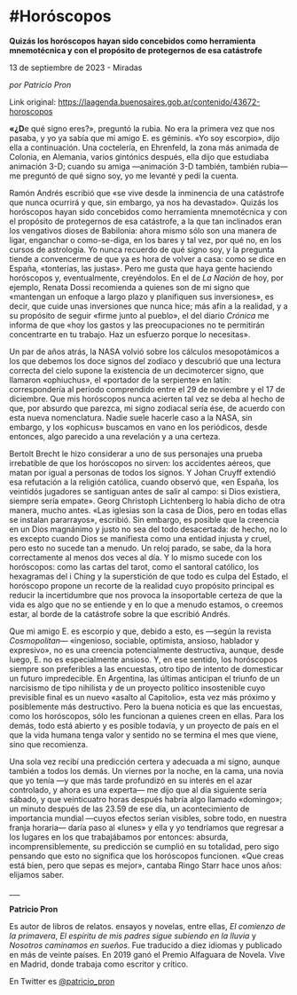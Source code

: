 # #Horóscopos

**Quizás los horóscopos hayan sido concebidos como herramienta mnemotécnica y con el propósito de protegernos de esa catástrofe**

13 de septiembre de 2023 - Miradas

_por Patricio Pron_

Link original: https://laagenda.buenosaires.gob.ar/contenido/43672-horoscopos



**«¿D**e qué signo eres?», preguntó la rubia. No era la primera vez que nos pasaba, y yo ya sabía que mi amigo E. es géminis. «Yo soy escorpio», dijo ella a continuación. Una coctelería, en Ehrenfeld, la zona más animada de Colonia, en Alemania, varios gintónics después, ella dijo que estudiaba animación 3-D; cuando su amiga —animación 3-D también, también rubia— me preguntó de qué signo soy, yo me levanté y pedí la cuenta.




Ramón Andrés escribió que «se vive desde la inminencia de una catástrofe que nunca ocurrirá y que, sin embargo, ya nos ha devastado». Quizás los horóscopos hayan sido concebidos como herramienta mnemotécnica y con el propósito de protegernos de esa catástrofe, a la que tan inclinados eran los vengativos dioses de Babilonia: ahora mismo sólo son una manera de ligar, enganchar o como-se-diga, en los bares y tal vez, por qué no, en los cursos de astrología. Yo nunca recuerdo de qué signo soy, y la pregunta tiende a convencerme de que ya es hora de volver a casa: como se dice en España, «tonterías, las justas». Pero me gusta que haya gente haciendo horóscopos y, eventualmente, creyéndolos. En el de *La Nación* de hoy, por ejemplo, Renata Dossi recomienda a quienes son de mi signo que «mantengan un enfoque a largo plazo y planifiquen sus inversiones», es decir, que cuide unas inversiones que nunca hice; más afín a la realidad, y a su propósito de seguir «firme junto al pueblo», el del diario *Crónica* me informa de que «hoy los gastos y las preocupaciones no te permitirán concentrarte en tu trabajo. Haz un esfuerzo porque lo necesitas».




Un par de años atrás, la NASA volvió sobre los cálculos mesopotámicos a los que debemos los doce signos del zodíaco y descubrió que una lectura correcta del cielo supone la existencia de un decimotercer signo, que llamaron «ophiuchus», el «portador de la serpiente» en latín: correspondería al período comprendido entre el 29 de noviembre y el 17 de diciembre. Que mis horóscopos nunca acierten tal vez se deba al hecho de que, por absurdo que parezca, mi signo zodiacal sería ése, de acuerdo con esta nueva nomenclatura. Nadie suele hacerle caso a la NASA, sin embargo, y los «ophicus» buscamos en vano en los periódicos, desde entonces, algo parecido a una revelación y a una certeza.




Bertolt Brecht le hizo considerar a uno de sus personajes una prueba irrebatible de que los horóscopos no sirven: los accidentes aéreos, que matan por igual a personas de todos los signos. Y Johan Cruyff extendió esa refutación a la religión católica, cuando observó que, «en España, los veintidós jugadores se santiguan antes de salir al campo: si Dios existiera, siempre sería empate». Georg Christoph Lichtenberg lo había dicho de otra manera, mucho antes. «Las iglesias son la casa de Dios, pero en todas ellas se instalan pararrayos», escribió. Sin embargo, es posible que la creencia en un Dios magnánimo y justo no sea del todo desacertada: de hecho, no lo es excepto cuando Dios se manifiesta como una entidad injusta y cruel, pero esto no sucede tan a menudo. Un reloj parado, se sabe, da la hora correctamente al menos dos veces al día. Y lo mismo sucede con los horóscopos: como las cartas del tarot, como el santoral católico, los hexagramas del i Ching y la superstición de que todo es culpa del Estado, el horóscopo propone un recorte de la realidad cuyo propósito principal es reducir la incertidumbre que nos provoca la insoportable certeza de que la vida es algo que no se entiende y en lo que a menudo estamos, o creemos estar, al borde de la catástrofe sobre la que escribió Andrés.




Que mi amigo E. es escorpio y que, debido a esto, es —según la revista *Cosmopolitan*— «ingenioso, sociable, optimista, ansioso, hablador y expresivo», no es una creencia potencialmente destructiva, aunque, desde luego, E. no es especialmente ansioso. Y, en ese sentido, los horóscopos siempre son preferibles a las encuestas, otro tipo de intento de domesticar un futuro impredecible. En Argentina, las últimas anticipan el triunfo de un narcisismo de tipo nihilista y de un proyecto político insostenible cuyo previsible final es un nuevo «asalto al Capitolio», esta vez más próximo y posiblemente más destructivo. Pero la buena noticia es que las encuestas, como los horóscopos, sólo les funcionan a quienes creen en ellas. Para los demás, todo está abierto y es posible todavía, y un proyecto de país en el que la vida humana tenga valor y sentido no se termina el mes que viene, sino que recomienza.




Una sola vez recibí una predicción certera y adecuada a mi signo, aunque también a todos los demás. Un viernes por la noche, en la cama, una novia que yo tenía —y que más tarde profundizó en su interés en el azar controlado, y ahora es una experta— me dijo que al día siguiente sería sábado, y que veinticuatro horas después habría algo llamado «domingo»; un minuto después de las 23.59 de ese día, un acontecimiento de importancia mundial —cuyos efectos serían visibles, sobre todo, en nuestra franja horaria— daría paso al «lunes» y ella y yo tendríamos que regresar a los lugares en los que trabajábamos por entonces: absurda, incomprensiblemente, su predicción se cumplió en su totalidad, pero sigo pensando que esto no significa que los horóscopos funcionen. «Que creas está bien, pero que sepas es mejor», cantaba Ringo Starr hace unos años: elijamos saber.




\_\_\_




**Patricio Pron**




Es autor de libros de relatos. ensayos y novelas, entre ellas, *El comienzo de la primavera*, *El espíritu de mis padres sigue subiendo en la lluvia* y *Nosotros caminamos en sueños*. Fue traducido a diez idiomas y publicado en más de veinte países. En 2019 ganó el Premio Alfaguara de Novela. Vive en Madrid, donde trabaja como escritor y crítico.




En Twitter es [@patricio\_pron](https://twitter.com/patricio_pron)



